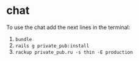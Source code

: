 # chat

To use the chat add the next lines in the terminal:

1. `bundle`
2. `rails g private_pub:install`
3. `rackup private_pub.ru -s thin -E production`
